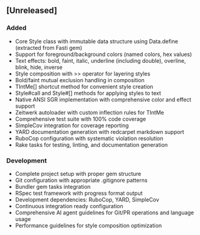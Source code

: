 ## [Unreleased]

### Added
- Core Style class with immutable data structure using Data.define (extracted from Fasti gem)
- Support for foreground/background colors (named colors, hex values)
- Text effects: bold, faint, italic, underline (including double), overline, blink, hide, inverse
- Style composition with >> operator for layering styles
- Bold/faint mutual exclusion handling in composition
- TIntMe[] shortcut method for convenient style creation
- Style#call and Style#[] methods for applying styles to text
- Native ANSI SGR implementation with comprehensive color and effect support
- Zeitwerk autoloader with custom inflection rules for TIntMe
- Comprehensive test suite with 100% code coverage
- SimpleCov integration for coverage reporting
- YARD documentation generation with redcarpet markdown support
- RuboCop configuration with systematic violation resolution
- Rake tasks for testing, linting, and documentation generation

### Development
- Complete project setup with proper gem structure
- Git configuration with appropriate .gitignore patterns
- Bundler gem tasks integration
- RSpec test framework with progress format output
- Development dependencies: RuboCop, YARD, SimpleCov
- Continuous integration ready configuration
- Comprehensive AI agent guidelines for Git/PR operations and language usage
- Performance guidelines for style composition optimization
